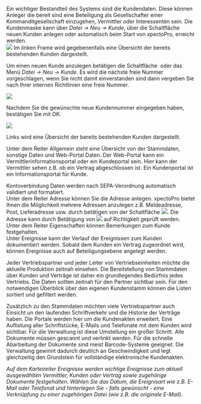 Ein wichtiger Bestandteil des Systems sind die Kundendaten. Diese können Anleger die bereit sind eine Beteiligung als Gesellschafter einer Kommanditgesellschaft einzugehen, Vermittler oder Interessenten sein. Die Kundenmaske kann über *Datei → Neu → Kunde*, über die Schaltfläche <img src="http://xpecto.github.io/docs/img/img_1418978975345.png" alt="" title=""> neuen Kunden anlegen oder automatisch beim Start von xpectoPro, erreicht werden.  
![](http://xpecto.github.io/docs/img/img_1429792477602.png)
Im linken Frame wird gegebenenfalls eine Übersicht der bereits bestehenden Kunden dargestellt.

Um einen neuen Kunde anzulegen betätigen die Schaltfläche <img src="http://xpecto.github.io/docs/img/img_1418978975345.png" alt="" title=""> oder das Menü *Datei → Neu → Kunde*. Es wird die nächste freie Nummer vorgeschlagen, wenn Sie nicht damit einverstanden sind dann vergeben Sie nach Ihrer internen Richtlinien eine freie Nummer. 

![](http://xpecto.github.io/docs/img/img_1418997533947.png) 

Nachdem Sie die gewünschte neue Kundennummer eingegeben haben, bestätigen Sie mit OK. 

![](http://xpecto.github.io/docs/img/img_1418997692185.png)

Links wird eine Übersicht der bereits bestehenden Kunden dargestellt. 

Unter dem Reiter Allgemein steht eine Übersicht von der Stammdaten, sonstige Daten und Web-Portal Daten. 
Der Web-Portal kann ein Vermittlerinformationsportal oder ein Kundeportal sein. Hier kann der Vermittler sehen z.B. ob ein Vertrag abgeschlossen ist. Ein Kundenportal ist ein Informationsportal für Kunde.

Kontoverbindung Daten werden nach  SEPA-Verordnung automatisch validiert und formatiert.  
Unter dem Reiter Adresse können Sie die Adresse anlegen. xpectoPro bietet Ihnen die Möglichkeit mehrere Adressen anzulegen z.B. Meldeadresse, Post, Lieferadresse usw. durch betätigen von der Schaltfläche ![](http://xpecto.github.io/docs/img/img_1419001576458.png).
Die Adresse kann durch Betätigung von ![](http://xpecto.github.io/docs/img/img_1418999829813.png) auf Richtigkeit geprüft werden.  
Unter dem Reiter Eigenschaften können Bemerkungen zum Kunde festgehalten.  
Unter Ereignisse kann der Verlauf der Ereignissen zum Kunden dokumentiert werden. Sobald dem Kunden ein Vertrag zugeordnet wird, können Ereignisse auch auf Beteiligungsebene angelegt werden.

Jeder Vertriebspartner und jeder Leiter von Vertriebseinheiten möchte die aktuelle Produktion zeitnah einsehen. Die Bereitstellung von Stammdaten über Kunden und Verträge ist daher ein grundlegendes Bedürfnis jedes Vertriebs. Die Daten sollten zeitnah für den Partner sichtbar sein. Für den notwendigen Überblick über den eigenen Kundenstamm können die Listen sortiert und gefiltert werden. 

Zusätzlich zu den Stammdaten möchten viele Vertriebspartner auch Einsicht un den laufenden Schriftverkehr und die Historie der Verträge haben. Die Portale werden hier um die Kundenakten erweitert. Eine Auflistung aller Schriftstücke, E-Mails und Telefonate mit dem Kunden wird sichtbar. Für die Verwaltung ist diese Umstellung ein großer Schritt. Alle Dokumente müssen gescannt und verlinkt werden. Für die schnelle Abarbeitung der Dokumente sind meist Barcode-Systeme geeignet. Die Verwaltung gewinnt dadurch deutlich an Geschwindigkeit und legt gleichzeitig den Grundstein für vollständige elektronische Kundenakten.

*Auf dem Karteireiter Ereignisse werden wichtige Ereignisse zum aktuell ausgewählten Vermittler, Kunden oder Vertrag sowie zugehörige Dokumente festgehalten. Wählen Sie das Datum, die Ereignisart wie z.B. E-Mail oder Telefonat und hinterlegen Sie - falls gewünscht - eine Verknüpfung zu einer zugehörigen Datei (wie z.B. die originale E-Mail).*